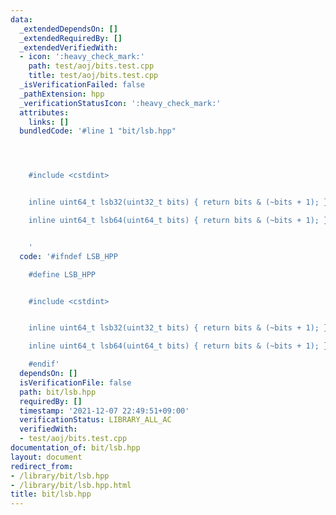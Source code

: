 ```yaml
---
data:
  _extendedDependsOn: []
  _extendedRequiredBy: []
  _extendedVerifiedWith:
  - icon: ':heavy_check_mark:'
    path: test/aoj/bits.test.cpp
    title: test/aoj/bits.test.cpp
  _isVerificationFailed: false
  _pathExtension: hpp
  _verificationStatusIcon: ':heavy_check_mark:'
  attributes:
    links: []
  bundledCode: '#line 1 "bit/lsb.hpp"




    #include <cstdint>


    inline uint64_t lsb32(uint32_t bits) { return bits & (~bits + 1); };

    inline uint64_t lsb64(uint64_t bits) { return bits & (~bits + 1); };


    '
  code: '#ifndef LSB_HPP

    #define LSB_HPP


    #include <cstdint>


    inline uint64_t lsb32(uint32_t bits) { return bits & (~bits + 1); };

    inline uint64_t lsb64(uint64_t bits) { return bits & (~bits + 1); };

    #endif'
  dependsOn: []
  isVerificationFile: false
  path: bit/lsb.hpp
  requiredBy: []
  timestamp: '2021-12-07 22:49:51+09:00'
  verificationStatus: LIBRARY_ALL_AC
  verifiedWith:
  - test/aoj/bits.test.cpp
documentation_of: bit/lsb.hpp
layout: document
redirect_from:
- /library/bit/lsb.hpp
- /library/bit/lsb.hpp.html
title: bit/lsb.hpp
---
```

